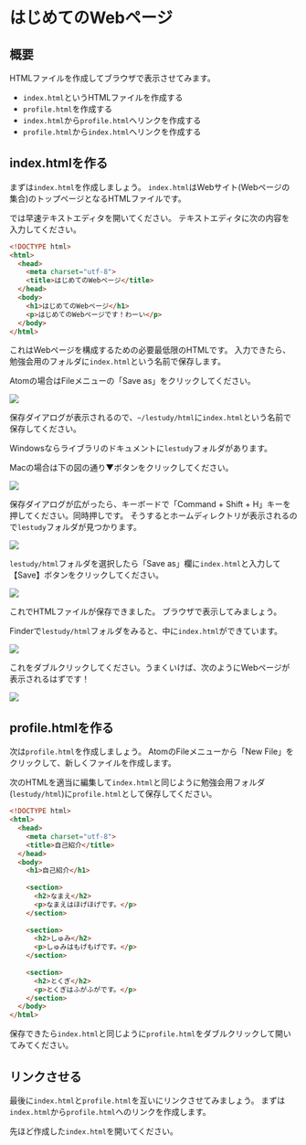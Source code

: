 はじめてのWebページ
===================

## 概要
HTMLファイルを作成してブラウザで表示させてみます。

* `index.html`というHTMLファイルを作成する
* `profile.html`を作成する
* `index.html`から`profile.html`へリンクを作成する
* `profile.html`から`index.html`へリンクを作成する

## index.htmlを作る
まずは`index.html`を作成しましょう。
`index.html`はWebサイト(Webページの集合)のトップページとなるHTMLファイルです。

では早速テキストエディタを開いてください。
テキストエディタに次の内容を入力してください。

```html
<!DOCTYPE html>
<html>
  <head>
    <meta charset="utf-8">
    <title>はじめてのWebページ</title>
  </head>
  <body>
    <h1>はじめてのWebページ</h1>
    <p>はじめてのWebページです！わーい</p>
  </body>
</html>
```

これはWebページを構成するための必要最低限のHTMLです。
入力できたら、勉強会用のフォルダに`index.html`という名前で保存します。

Atomの場合はFileメニューの「Save as」をクリックしてください。

![](スクリーンショット_2015-08-31_16_03_17.png)

保存ダイアログが表示されるので、`~/lestudy/html`に`index.html`という名前で保存してください。

Windowsならライブラリのドキュメントに`lestudy`フォルダがあります。

Macの場合は下の図の通り▼ボタンをクリックしてください。

![](スクリーンショット_2015-08-31_16_12_38.png)

保存ダイアログが広がったら、キーボードで「Command + Shift + H」キーを押してください。同時押しです。
そうするとホームディレクトリが表示されるので`lestudy`フォルダが見つかります。

![](スクリーンショット_2015-08-31_16_13_40.png)

`lestudy/html`フォルダを選択したら「Save as」欄に`index.html`と入力して【Save】ボタンをクリックしてください。

![](スクリーンショット_2015-08-31_16_21_15.png)

これでHTMLファイルが保存できました。
ブラウザで表示してみましょう。

Finderで`lestudy/html`フォルダをみると、中に`index.html`ができています。

![](スクリーンショット_2015-08-31_16_26_11.png)

これをダブルクリックしてください。うまくいけば、次のようにWebページが表示されるはずです！

![](スクリーンショット_2015-08-31_16_28_50.png)

## profile.htmlを作る
次は`profile.html`を作成しましょう。
AtomのFileメニューから「New File」をクリックして、新しくファイルを作成します。

次のHTMLを適当に編集して`index.html`と同じように勉強会用フォルダ(`lestudy/html`)に`profile.html`として保存してください。

```html
<!DOCTYPE html>
<html>
  <head>
    <meta charset="utf-8">
    <title>自己紹介</title>
  </head>
  <body>
    <h1>自己紹介</h1>
    
    <section>
      <h2>なまえ</h2>
      <p>なまえはほげほげです。</p>
    </section>
    
    <section>
      <h2>しゅみ</h2>
      <p>しゅみはもげもげです。</p>
    </section>
    
    <section>
      <h2>とくぎ</h2>
      <p>とくぎはふがふがです。</p>
    </section>
  </body>
</html>
```

保存できたら`index.html`と同じように`profile.html`をダブルクリックして開いてみてください。

## リンクさせる
最後に`index.html`と`profile.html`を互いにリンクさせてみましょう。
まずは`index.html`から`profile.html`へのリンクを作成します。

先ほど作成した`index.html`を開いてください。
